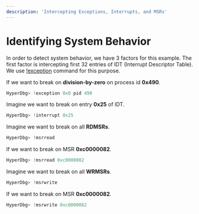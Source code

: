 ```yaml
---
description: 'Intercepting Exceptions, Interrupts, and MSRs'
---
```


# Identifying System Behavior

In order to detect system behavior, we have 3 factors for this example. The first factor is intercepting first 32 entries of IDT \(Interrupt Descriptor Table\). We use [!exception](https://docs.hyperdbg.com/commands/extension-commands/exception) command for this purpose.

If we want to break on **division-by-zero** on process id **0x490**.

```c
HyperDbg> !exception 0x0 pid 490
```

Imagine we want to break on entry **0x25** of IDT.

```c
HyperDbg> !interrupt 0x25
```

Imagine we want to break on all **RDMSRs**.

```c
HyperDbg> !msrread
```

If we want to break on MSR **0xc0000082**.

```c
HyperDbg> !msrread 0xc0000082  
```

Imagine we want to break on all **WRMSRs**.

```c
HyperDbg> !msrwrite
```

If we want to break on MSR **0xc0000082**.

```c
HyperDbg> !msrwrite 0xc0000082
```

### 

